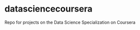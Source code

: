 datasciencecoursera
===================

Repo for projects on the Data Science Specialization on Coursera

